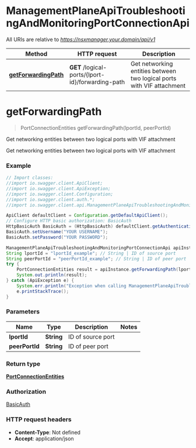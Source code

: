 # ManagementPlaneApiTroubleshootingAndMonitoringPortConnectionApi

All URIs are relative to *https://nsxmanager.your.domain/api/v1*

Method | HTTP request | Description
------------- | ------------- | -------------
[**getForwardingPath**](ManagementPlaneApiTroubleshootingAndMonitoringPortConnectionApi.md#getForwardingPath) | **GET** /logical-ports/{lport-id}/forwarding-path | Get networking entities between two logical ports with VIF attachment

<a name="getForwardingPath"></a>
# **getForwardingPath**
> PortConnectionEntities getForwardingPath(lportId, peerPortId)

Get networking entities between two logical ports with VIF attachment

Get networking entities between two logical ports with VIF attachment

### Example
```java
// Import classes:
//import io.swagger.client.ApiClient;
//import io.swagger.client.ApiException;
//import io.swagger.client.Configuration;
//import io.swagger.client.auth.*;
//import io.swagger.client.api.ManagementPlaneApiTroubleshootingAndMonitoringPortConnectionApi;

ApiClient defaultClient = Configuration.getDefaultApiClient();
// Configure HTTP basic authorization: BasicAuth
HttpBasicAuth BasicAuth = (HttpBasicAuth) defaultClient.getAuthentication("BasicAuth");
BasicAuth.setUsername("YOUR USERNAME");
BasicAuth.setPassword("YOUR PASSWORD");

ManagementPlaneApiTroubleshootingAndMonitoringPortConnectionApi apiInstance = new ManagementPlaneApiTroubleshootingAndMonitoringPortConnectionApi();
String lportId = "lportId_example"; // String | ID of source port
String peerPortId = "peerPortId_example"; // String | ID of peer port
try {
    PortConnectionEntities result = apiInstance.getForwardingPath(lportId, peerPortId);
    System.out.println(result);
} catch (ApiException e) {
    System.err.println("Exception when calling ManagementPlaneApiTroubleshootingAndMonitoringPortConnectionApi#getForwardingPath");
    e.printStackTrace();
}
```

### Parameters

Name | Type | Description  | Notes
------------- | ------------- | ------------- | -------------
 **lportId** | **String**| ID of source port |
 **peerPortId** | **String**| ID of peer port |

### Return type

[**PortConnectionEntities**](PortConnectionEntities.md)

### Authorization

[BasicAuth](../README.md#BasicAuth)

### HTTP request headers

 - **Content-Type**: Not defined
 - **Accept**: application/json

